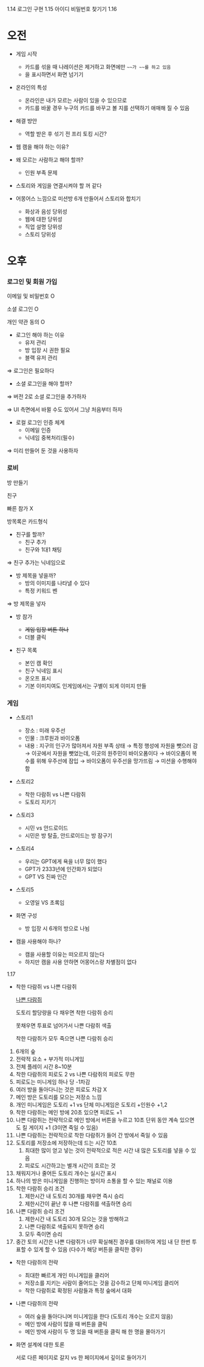 1.14 로그인 구현
1.15 아이디 비밀번호 찾기기
1.16 
# 오전

- 게임 시작
    - 카드를 섞을 때 나레이션은 제거하고 화면에만 `~~가 ~~를 하고 있음`
    - 을 표시하면서 화면 넘기기

- 온라인의 특성
    - 온라인은 내가 모르는 사람이 있을 수 있으므로
    - 카드를 바꿀 경우 누구의 카드를 바꾸고 볼 지를 선택하기 애매해 질 수 있음
- 해결 방안
    - 역할 받은 후 섞기 전 프리 토킹 시간?

- 웹 캠을 해야 하는 이유?

- 왜 모르는 사람하고 해야 할까?
    - 인원 부족 문제

- 스토리와 게임을 연결시켜야 할 꺼 같다

- 어몽어스 느낌으로 미션방 6개 만들어서 스토리와 합치기
    - 화상과 음성 당위성
    - 웹에 대한 당위성
    - 직업 설명 당위성
    - 스토리 당위성

# 오후

### 로그인 및 회원 가입

이메일 및 비밀번호 O

소셜 로그인 O

개인 약관 동의 O

- 로그인 해야 하는 이유
    - 유저 관리
    - 방 입장 시 권한 필요
    - 블랙 유저 관리

⇒ 로그인은 필요하다

- 소셜 로그인을 해야 할까?

⇒ 버전 2로 소셜 로그인을 추가하자

⇒ UI 측면에서 바뀔 수도 있어서 그냥 처음부터 하자

- 로컬 로그인 인증 체계
    - 이메일 인증
    - 닉네임 중복처리(필수)

⇒ 미리 만들어 둔 것을 사용하자

### 로비

방 만들기

친구

빠른 참가 X

방목록은 카드형식

- 친구를 할까?
    - 친구 추가
    - 친구와 1대1 채팅

⇒ 친구 추가는 닉네임으로

- 방 제목을 넣을까?
    - 방의 이미지를 나타낼 수 있다
    - 특정 키워드 벤

⇒ 방 제목을 넣자

- 방 참가
    - ~~게임 입장 버튼 하나~~
    - 더블 클릭

- 친구 목록
    - 본인 캠 확인
    - 친구 닉네임 표시
    - 온오프 표시
    - 기본 이미지여도 인게임에서는 구별이 되게 이미지 만들

### 게임

- 스토리1
    - 장소 : 미래 우주선
    - 인물 : 크루원과 바이오폼
    - 내용 : 지구의 인구가 많아져서 자원 부족 상태 → 특정 행성에 자원을 뺏으러 감 → 이곳에서 자원을 뺏었는데, 이곳의 원주민이 바이오폼이다 → 바이오폼이 복수를 위해 우주선에 잠입 → 바이오폼이 우주선을 망가뜨림 → 미션을 수행해야 함
- 스토리2
    - 착한 다람쥐 vs 나쁜 다람쥐
    - 도토리 지키기
- 스토리3
    - 시민 vs 안드로이드
    - 시민은 방 탈출, 안드로이드는 방 잠구기
- 스토리4
    - 우리는 GPT에게 욕을 너무 많이 했다
    - GPT가 2333년에 인간화가 되었다
    - GPT VS 진짜 인간
- 스토리5
    - 오영일 VS 초록임

- 화면 구성
    - 방 입장 시 6개의 방으로 나뉨

- 캠을 사용해야 하나?
    - 캠을 사용할 이유는 떠오르지 않는다
    - 하지만 캠을 사용 안하면 어몽어스랑 차별점이 없다

1.17

- 착한 다람쥐 vs 나쁜 다람쥐
    
    [나쁜 다람쥐](https://www.notion.so/f8103338db544e60919ebf1b6d9eddf0?pvs=21) 
    
    도토리 할당량을 다 채우면 착한 다람쥐 승리
    
    못채우면 투표로 넘어가서 나쁜 다람쥐 색출
    
    착한 다람쥐가 모두 죽으면 나쁜 다람쥐 승리
    

1. 6개의 숲
2. 전략적 요소 + 부가적 미니게임
3. 전체 플레이 시간 8~10분
4. 착한 다람쥐의 피로도 2 vs 나쁜 다람쥐의 피로도 무한
5. 피로도는 미니게임 하나 당 -1차감
6. 여러 방을 돌아다니는 것은 피로도 차감 X
7. 메인 방은 도토리를 모으는 저장소 느낌
8. 개인 미니게임은 도토리 +1 vs 단체 미니게임은 도토리 +인원수 +1,2
9. 착한 다람쥐는 메인 방에 20초 있으면 피로도 +1
10. 나쁜 다람쥐는 전략적으로 메인 방에서 버튼을 누르고 10초 단위 동안 계속 있으면  도 킬 게이지 +1 (3이면 죽일 수 있음)
11. 나쁜 다람쥐는 전략적으로 착한 다람쥐가 들어 간 방에서 죽일 수 있음
12. 도토리를 저장소에 저장하는데 드는 시간 10초
    1. 최대한 많이 얻고 넣는 것이 전략적으로 적은 시간 내 많은 도토리를 넣을 수 있음
    2. 피로도 시간하고는 별개 시간이 흐르는 것
13. 채워지거나 줄어든 도토리 개수는 실시간 표시
14. 하나의 방은 미니게임을 진행하는 방이자 소통을 할 수 있는 채널로 이용
15. 착한 다람쥐 승리 조건
    1. 제한시간 내 도토리 30개를 채우면 즉시 승리
    2. 제한시간이 끝난 후 나쁜 다람쥐를 색출하면 승리
16. 나쁜 다람쥐 승리 조건
    1. 제한시간 내 도토리 30개 모으는 것을 방해하고 
    2. 나쁜 다람쥐로 색출되지 못하면 승리
    3. 모두 죽이면 승리
17. 중간 토의 시간은 나쁜 다람쥐가 너무 확실해진 경우를 대비하여 게임 내 단 한번 투표할 수 있게 할 수 있음 (다수가 해당 버튼을 클릭한 경우)

- 착한 다람쥐의 전략
    - 최대한 빠르게 개인 미니게임을 클리어
    - 저장소를 지키는 사람이 줄어드는 것을 감수하고 단체 미니게임 클리어
    - 착한 다람쥐로 확정된 사람들과 특정 숲에서 대화
- 나쁜 다람쥐의 전략
    - 여러 숲을 돌아다니며 미니게임을 한다 (도토리 개수는 오르지 않음)
    - 메인 방에 사람이 많을 때 버튼을 클릭
    - 메인 방에 사람이 두 명 있을 때 버튼을 클릭 해 한 명을 몰아가기

- 화면 설계에 대한 토론
    
    서로 다른 페이지로 갈지 vs 한 페이지에서 깊이로 들어가기
